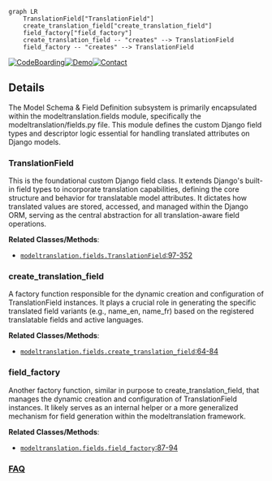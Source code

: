 ```mermaid
graph LR
    TranslationField["TranslationField"]
    create_translation_field["create_translation_field"]
    field_factory["field_factory"]
    create_translation_field -- "creates" --> TranslationField
    field_factory -- "creates" --> TranslationField
```

[![CodeBoarding](https://img.shields.io/badge/Generated%20by-CodeBoarding-9cf?style=flat-square)](https://github.com/CodeBoarding/GeneratedOnBoardings)[![Demo](https://img.shields.io/badge/Try%20our-Demo-blue?style=flat-square)](https://www.codeboarding.org/demo)[![Contact](https://img.shields.io/badge/Contact%20us%20-%20contact@codeboarding.org-lightgrey?style=flat-square)](mailto:contact@codeboarding.org)

## Details

The Model Schema & Field Definition subsystem is primarily encapsulated within the modeltranslation.fields module, specifically the modeltranslation/fields.py file. This module defines the custom Django field types and descriptor logic essential for handling translated attributes on Django models.

### TranslationField
This is the foundational custom Django field class. It extends Django's built-in field types to incorporate translation capabilities, defining the core structure and behavior for translatable model attributes. It dictates how translated values are stored, accessed, and managed within the Django ORM, serving as the central abstraction for all translation-aware field operations.


**Related Classes/Methods**:

- <a href="https://github.com/deschler/django-modeltranslation/blob/master/modeltranslation/fields.py#L97-L352" target="_blank" rel="noopener noreferrer">`modeltranslation.fields.TranslationField`:97-352</a>


### create_translation_field
A factory function responsible for the dynamic creation and configuration of TranslationField instances. It plays a crucial role in generating the specific translated field variants (e.g., name_en, name_fr) based on the registered translatable fields and active languages.


**Related Classes/Methods**:

- <a href="https://github.com/deschler/django-modeltranslation/blob/master/modeltranslation/fields.py#L64-L84" target="_blank" rel="noopener noreferrer">`modeltranslation.fields.create_translation_field`:64-84</a>


### field_factory
Another factory function, similar in purpose to create_translation_field, that manages the dynamic creation and configuration of TranslationField instances. It likely serves as an internal helper or a more generalized mechanism for field generation within the modeltranslation framework.


**Related Classes/Methods**:

- <a href="https://github.com/deschler/django-modeltranslation/blob/master/modeltranslation/fields.py#L87-L94" target="_blank" rel="noopener noreferrer">`modeltranslation.fields.field_factory`:87-94</a>




### [FAQ](https://github.com/CodeBoarding/GeneratedOnBoardings/tree/main?tab=readme-ov-file#faq)